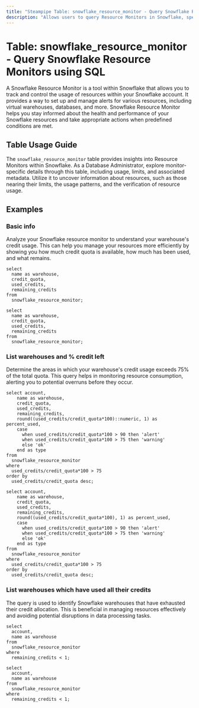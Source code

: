 ```yaml
---
title: "Steampipe Table: snowflake_resource_monitor - Query Snowflake Resource Monitors using SQL"
description: "Allows users to query Resource Monitors in Snowflake, specifically providing insights into the usage and limits of resources."
---
```


# Table: snowflake_resource_monitor - Query Snowflake Resource Monitors using SQL

A Snowflake Resource Monitor is a tool within Snowflake that allows you to track and control the usage of resources within your Snowflake account. It provides a way to set up and manage alerts for various resources, including virtual warehouses, databases, and more. Snowflake Resource Monitor helps you stay informed about the health and performance of your Snowflake resources and take appropriate actions when predefined conditions are met.

## Table Usage Guide

The `snowflake_resource_monitor` table provides insights into Resource Monitors within Snowflake. As a Database Administrator, explore monitor-specific details through this table, including usage, limits, and associated metadata. Utilize it to uncover information about resources, such as those nearing their limits, the usage patterns, and the verification of resource usage.

## Examples

### Basic info
Analyze your Snowflake resource monitor to understand your warehouse's credit usage. This can help you manage your resources more efficiently by showing you how much credit quota is available, how much has been used, and what remains.

```sql+postgres
select
  name as warehouse,
  credit_quota,
  used_credits,
  remaining_credits
from
  snowflake_resource_monitor;
```

```sql+sqlite
select
  name as warehouse,
  credit_quota,
  used_credits,
  remaining_credits
from
  snowflake_resource_monitor;
```

### List warehouses and % credit left
Determine the areas in which your warehouse's credit usage exceeds 75% of the total quota. This query helps in monitoring resource consumption, alerting you to potential overruns before they occur.

```sql+postgres
select account,
    name as warehouse,
    credit_quota,
    used_credits,
    remaining_credits,
    round((used_credits/credit_quota*100)::numeric, 1) as percent_used,
    case
      when used_credits/credit_quota*100 > 90 then 'alert'
      when used_credits/credit_quota*100 > 75 then 'warning'
      else 'ok'
    end as type
from
  snowflake_resource_monitor
where
  used_credits/credit_quota*100 > 75
order by
  used_credits/credit_quota desc;
```

```sql+sqlite
select account,
    name as warehouse,
    credit_quota,
    used_credits,
    remaining_credits,
    round((used_credits/credit_quota*100), 1) as percent_used,
    case
      when used_credits/credit_quota*100 > 90 then 'alert'
      when used_credits/credit_quota*100 > 75 then 'warning'
      else 'ok'
    end as type
from
  snowflake_resource_monitor
where
  used_credits/credit_quota*100 > 75
order by
  used_credits/credit_quota desc;
```

### List warehouses which have used all their credits
The query is used to identify Snowflake warehouses that have exhausted their credit allocation. This is beneficial in managing resources effectively and avoiding potential disruptions in data processing tasks.

```sql+postgres
select
  account,
  name as warehouse
from
  snowflake_resource_monitor
where
  remaining_credits < 1;
```

```sql+sqlite
select
  account,
  name as warehouse
from
  snowflake_resource_monitor
where
  remaining_credits < 1;
```
